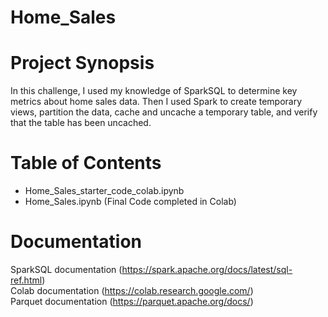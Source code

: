 # Home_Sales

# Project Synopsis
In this challenge, I used my knowledge of SparkSQL to determine key metrics about home sales data. Then I used Spark to create temporary views, partition the data, cache and uncache a temporary table, and verify that the table has been uncached.

# Table of Contents
- Home_Sales_starter_code_colab.ipynb
- Home_Sales.ipynb (Final Code completed in Colab)

# Documentation
SparkSQL documentation (https://spark.apache.org/docs/latest/sql-ref.html)  
Colab documentation (https://colab.research.google.com/)  
Parquet documentation (https://parquet.apache.org/docs/)
